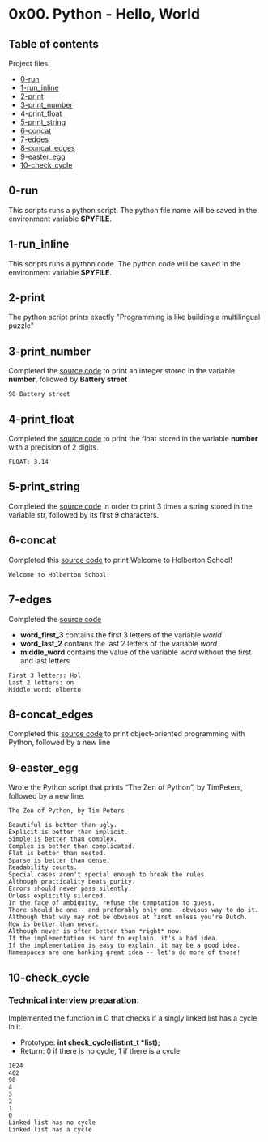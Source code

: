 # 0x00. Python - Hello, World

## Table of contents

Project files

- [0-run](#0-run)
- [1-run\_inline](#1-run_inline)
- [2-print](#2-print)
- [3-print\_number](#3-print_number)
- [4-print\_float](#4-print_float)
- [5-print\_string](#5-print_string)
- [6-concat](#6-concat)
- [7-edges](#7-edges)
- [8-concat\_edges](#8-concat_edges)
- [9-easter\_egg](#9-easter_egg)
- [10-check\_cycle](#10-check_cycle)

## 0-run 

This scripts runs a python script.
The python file name will be saved in the environment variable **$PYFILE**.

## 1-run\_inline

This scripts runs a python code.
The python code will be saved in the environment variable **$PYFILE**.

## 2-print

The python script prints exactly "Programming is like building a multilingual puzzle"

## 3-print\_number

Completed the [source code](https://github.com/alx-tools/0x00.py/blob/master/3-print_number.py) to print an integer stored in the variable **number**, followed by **Battery street**
````shell
98 Battery street
````
## 4-print\_float

Completed the [source code](https://github.com/alx-tools/0x00.py/blob/master/4-print_float.py) to print the float stored in the variable **number** with a precision of 2 digits.

````shell
FLOAT: 3.14
````

## 5-print\_string

Completed the [source code](https://github.com/alx-tools/0x00.py/blob/master/5-print_string.py) in order to print 3 times a string stored in the variable str, followed by its first 9 characters.

## 6-concat

Completed this [source code](https://github.com/alx-tools/0x00.py/blob/master/6-concat.py) to print Welcome to Holberton School!

````shell
Welcome to Holberton School!
````

## 7-edges

Completed the [source code](https://github.com/alx-tools/0x00.py/blob/master/7-edges.py)

- **word\_first_3** contains the first 3 letters of the variable *world*
- **word\_last\_2** contains the last 2 letters of the variable *word*
- **middle\_word** contains the value of the variable *word* without the first and last letters

````shell
First 3 letters: Hol
Last 2 letters: on
Middle word: olberto
````
## 8-concat\_edges

Completed this [source code](https://github.com/alx-tools/0x00.py/blob/master/8-concat_edges.py) to print object-oriented programming with Python, followed by a new line

## 9-easter\_egg

Wrote the Python script that prints “The Zen of Python”, by TimPeters, followed by a new line.

````shell
The Zen of Python, by Tim Peters

Beautiful is better than ugly.
Explicit is better than implicit.
Simple is better than complex.
Complex is better than complicated.
Flat is better than nested.
Sparse is better than dense.
Readability counts.
Special cases aren't special enough to break the rules.
Although practicality beats purity.
Errors should never pass silently.
Unless explicitly silenced.
In the face of ambiguity, refuse the temptation to guess.
There should be one-- and preferably only one --obvious way to do it.
Although that way may not be obvious at first unless you're Dutch.
Now is better than never.
Although never is often better than *right* now.
If the implementation is hard to explain, it's a bad idea.
If the implementation is easy to explain, it may be a good idea.
Namespaces are one honking great idea -- let's do more of those!
````

## 10-check\_cycle

### Technical interview preparation:
Implemented the function in C that checks if a singly linked list has a cycle in it.

- Prototype: **int check_cycle(listint_t \*list);**
- Return: 0 if there is no cycle, 1 if there is a cycle

````shell
1024
402
98
4
3
2
1
0
Linked list has no cycle
Linked list has a cycle
````

